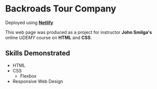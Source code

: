 # Backroads Tour Company

Deployed using **[Netlify](https://app.netlify.com/)**

This web page was produced as a project for instructor **John Smilga's** online _UDEMY_ course
on **HTML** and **CSS**.

## Skills Demonstrated

- HTML
- CSS
  - Flexbox
- Responsive Web Design

